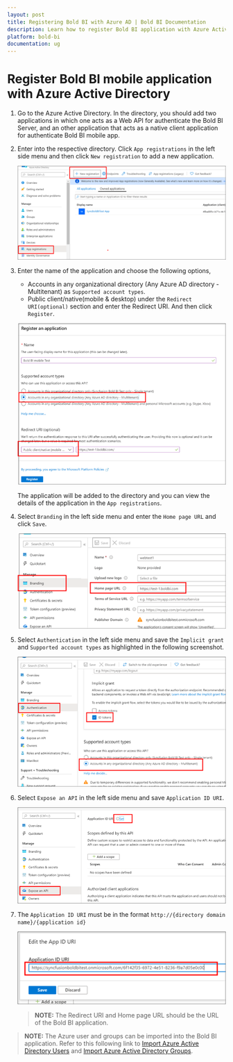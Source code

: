 ```yaml
---
layout: post
title: Registering Bold BI with Azure AD | Bold BI Documentation
description: Learn how to register Bold BI application with Azure Active Directory for authenticating Bold BI Server through browser.
platform: bold-bi
documentation: ug
---
```


# Register Bold BI mobile application with Azure Active Directory

1. Go to the Azure Active Directory. In the directory, you should add two applications in which one acts as a Web API for authenticate the Bold BI Server, and an other application that acts as a native client application for authenticate Bold BI mobile app.

2. Enter into the respective directory. Click `App registrations` in the left side menu and then click `New registration` to add a new application.

    ![Create new application](/static/assets/embedded/faq/images/add-application.png) 

3. Enter the name of the application and choose the following options,

    * Accounts in any organizational directory (Any Azure AD directory - Multitenant) as `Supported account types`.
    * Public client/native(mobile & desktop) under the `Redirect URI(optional)` section and enter the Redirect URI. And then click `Register`.

    ![Application type](/static/assets/embedded/faq/images/application-type.png) 

    The application will be added to the directory and you can view the details of the application in the `App registrations`.

4. Select `Branding` in the left side menu and enter the `Home page URL` and click `Save`.

    ![Save homepage](/static/assets/embedded/faq/images/azurehomepageurl.png)

5. Select `Authentication` in the left side menu and save the `Implicit grant` and `Supported account types` as highlighted in the following screenshot.

    ![Authentication](/static/assets/embedded/faq/images/authentication.png)

6. Select `Expose an API` in the left side menu and save `Application ID URI`.

    ![Application ID URI](/static/assets/embedded/faq/images/azureappid.png)

7. The `Application ID URI` must be in the format `http://{directory domain name}/{application id}`

    ![appiduri](/static/assets/embedded/faq/images/appiduri.png)

    > **NOTE:**  The Redirect URI and Home page URL should be the URL of the Bold BI application.

> **NOTE:**  The Azure user and groups can be imported into the Bold BI application. Refer to this following link to [Import Azure Active Directory Users](/embedded-bi/managing-resources/manage-users/import-azure-active-directory-users/) and [Import Azure Active Directory Groups](/embedded-bi/managing-resources/manage-groups/import-azure-active-directory-groups/).
